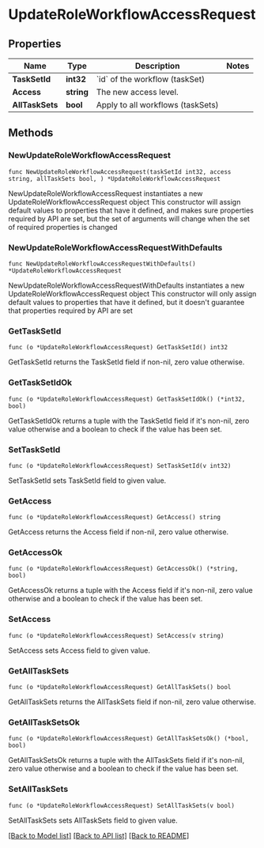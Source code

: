 # UpdateRoleWorkflowAccessRequest

## Properties

Name | Type | Description | Notes
------------ | ------------- | ------------- | -------------
**TaskSetId** | **int32** | &#x60;id&#x60; of the workflow (taskSet) | 
**Access** | **string** | The new access level. | 
**AllTaskSets** | **bool** | Apply to all workflows (taskSets) | 

## Methods

### NewUpdateRoleWorkflowAccessRequest

`func NewUpdateRoleWorkflowAccessRequest(taskSetId int32, access string, allTaskSets bool, ) *UpdateRoleWorkflowAccessRequest`

NewUpdateRoleWorkflowAccessRequest instantiates a new UpdateRoleWorkflowAccessRequest object
This constructor will assign default values to properties that have it defined,
and makes sure properties required by API are set, but the set of arguments
will change when the set of required properties is changed

### NewUpdateRoleWorkflowAccessRequestWithDefaults

`func NewUpdateRoleWorkflowAccessRequestWithDefaults() *UpdateRoleWorkflowAccessRequest`

NewUpdateRoleWorkflowAccessRequestWithDefaults instantiates a new UpdateRoleWorkflowAccessRequest object
This constructor will only assign default values to properties that have it defined,
but it doesn't guarantee that properties required by API are set

### GetTaskSetId

`func (o *UpdateRoleWorkflowAccessRequest) GetTaskSetId() int32`

GetTaskSetId returns the TaskSetId field if non-nil, zero value otherwise.

### GetTaskSetIdOk

`func (o *UpdateRoleWorkflowAccessRequest) GetTaskSetIdOk() (*int32, bool)`

GetTaskSetIdOk returns a tuple with the TaskSetId field if it's non-nil, zero value otherwise
and a boolean to check if the value has been set.

### SetTaskSetId

`func (o *UpdateRoleWorkflowAccessRequest) SetTaskSetId(v int32)`

SetTaskSetId sets TaskSetId field to given value.


### GetAccess

`func (o *UpdateRoleWorkflowAccessRequest) GetAccess() string`

GetAccess returns the Access field if non-nil, zero value otherwise.

### GetAccessOk

`func (o *UpdateRoleWorkflowAccessRequest) GetAccessOk() (*string, bool)`

GetAccessOk returns a tuple with the Access field if it's non-nil, zero value otherwise
and a boolean to check if the value has been set.

### SetAccess

`func (o *UpdateRoleWorkflowAccessRequest) SetAccess(v string)`

SetAccess sets Access field to given value.


### GetAllTaskSets

`func (o *UpdateRoleWorkflowAccessRequest) GetAllTaskSets() bool`

GetAllTaskSets returns the AllTaskSets field if non-nil, zero value otherwise.

### GetAllTaskSetsOk

`func (o *UpdateRoleWorkflowAccessRequest) GetAllTaskSetsOk() (*bool, bool)`

GetAllTaskSetsOk returns a tuple with the AllTaskSets field if it's non-nil, zero value otherwise
and a boolean to check if the value has been set.

### SetAllTaskSets

`func (o *UpdateRoleWorkflowAccessRequest) SetAllTaskSets(v bool)`

SetAllTaskSets sets AllTaskSets field to given value.



[[Back to Model list]](../README.md#documentation-for-models) [[Back to API list]](../README.md#documentation-for-api-endpoints) [[Back to README]](../README.md)


